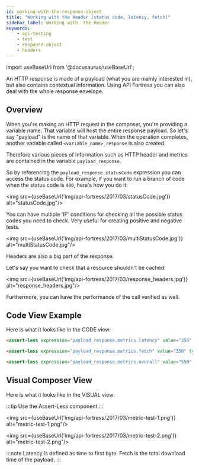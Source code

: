 ```yaml
---
id: working-with-the-response-object
title: "Working with the Header (status code, latency, fetch)"
sidebar_label: Working with  the Header
keywords:
    - api-testing
    - test
    - response-object
    - headers
---
```


import useBaseUrl from '@docusaurus/useBaseUrl';

An HTTP response is made of a payload (what you are mainly interested in), but also contains contextual information. Using API Fortress you can also deal with the whole response envelope.

## Overview

When you're making an HTTP request in the composer, you're providing a variable name. That variable will host the entire response payload. So let's say "payload" is the name of that variable. When the operation completes, another variable called `<variable_name>_response` is also created. 

Therefore various pieces of information such as HTTP header and metrics are contained in the variable `payload_response`.

So by referencing the `payload_response.statusCode` expression you can access the status code. For example, if you want to run a branch of code when the status code is `400`, here's how you do it:

<img src={useBaseUrl('img/api-fortress/2017/03/statusCode.jpg')} alt="statusCode.jpg"/>

You can have multiple 'IF' conditions for checking all the possible status codes you need to check. Very useful for creating positive and negative tests.

<img src={useBaseUrl('img/api-fortress/2017/03/multiStatusCode.jpg')} alt="multiStatusCode.jpg"/>

Headers are also a big part of the response.

Let's say you want to check that a resource shouldn't be cached:

<img src={useBaseUrl('img/api-fortress/2017/03/response_headers.jpg')} alt="response_headers.jpg"/>

Furthermore, you can have the performance of the call verified as well. 

## Code View Example

Here is what it looks like in the CODE view:

```html
<assert-less expression="payload_response.metrics.latency" value="350" type="integer"/>

<assert-less expression="payload_response.metrics.fetch" value="350" type="integer"/>

<assert-less expression="payload_response.metrics.overall" value="550" type="integer"/>
```

## Visual Composer View
Here is what it looks like in the VISUAL view:

:::tip
Use the Assert-Less component
:::

<img src={useBaseUrl('img/api-fortress/2017/03/metric-test-1.png')} alt="metric-test-1.png"/>

<img src={useBaseUrl('img/api-fortress/2017/03/metric-test-2.png')} alt="metric-test-2.png"/>

:::note 
Latency is defined as time to first byte. Fetch is the total download time of the payload.
:::